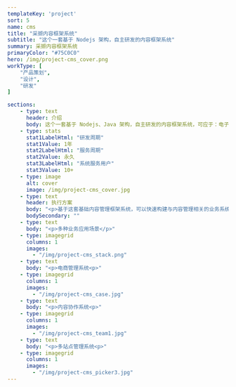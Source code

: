 ```yaml
---
templateKey: 'project'
sort: 5
name: cms
title: "采撷内容框架系统"
subtitle: "这个一套基于 Nodejs 架构，自主研发的内容框架系统"
summary: 采撷内容框架系统
primaryColor: "#75C0C0"
hero: /img/project-cms_cover.png
workType: [
    "产品策划",
    "设计",
    "研发"
]

sections:
    - type: text
      header: 介绍
      body: 这个一套基于 Nodejs、Java 架构，自主研发的内容框架系统，可应于：电子商务平台、网络商城、资讯网站、图片站、下载站等一些基于内容管理的网络应用，全端支持 PC、手机端、微信公众平台、小程序，有完整的插件系统、API系统，模块化开发机制便于灵活扩展和二次开发
    - type: stats
      stat1LabelHtml: "研发周期"
      stat1Value: 1年
      stat2LabelHtml: "服务周期"
      stat2Value: 永久
      stat3LabelHtml: "系统服务用户"
      stat3Value: 10+
    - type: image
      alt: cover
      image: /img/project-cms_cover.jpg
    - type: text
      header: 执行方案
      body: "<p>基于这套基础内容管理框架系统，可以快速构建与内容管理相关的业务系统，我们已用这套系统服务了众多客户和产出了多种类型的业务系统。</p>"
      bodySecondary: ""  
    - type: text
      body: "<p>多种业务应用场景</p>"
    - type: imagegrid
      columns: 1
      images:
        - "/img/project-cms_stack.png"
    - type: text
      body: "<p>电商管理系统<p>"  
    - type: imagegrid
      columns: 1
      images:
        - "/img/project-cms_case.jpg"
    - type: text
      body: "<p>内容协作系统<p>"  
    - type: imagegrid
      columns: 1
      images:
        - "/img/project-cms_team1.jpg"
    - type: text
      body: "<p>多站点管理系统<p>"  
    - type: imagegrid
      columns: 1
      images:
        - "/img/project-cms_picker3.jpg"
---
```


